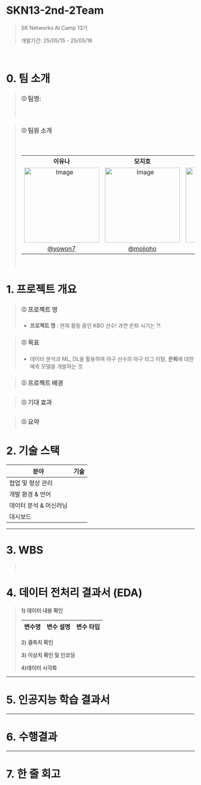# SKN13-2nd-2Team

> SK Networks AI Camp 13기
> 
> 개발기간: 25/05/15 - 25/05/16
<br>

# 0. 팀 소개
>
>### ⚾ 팀명: 
>
>
><br>

>### ⚾ 팀원 소개
><table align=center>
>  <tbody>
>   <tr>
>    <br>
>      <td align=center><b>이유나</b></td>
>      <td align=center><b>모지호</b></td>
>     <td align=center><b>장시인</b></td>
>      <td align=center><b>우민규</b></td>
>    </tr>
>    <tr>
>      <td align="center">
>          <img alt="Image" src="" width="200px;" alt="이유나"/>
>      <td align="center">
>          <img alt="Image" src="" width="200px;" alt="모지호"/>
>      </td>
>      <td align="center">
>        <img alt="Image" src="" width="200px;"alt="장시인" />
>      </td>
>      <td align="center">
>        <img alt="Image" src="" width="200px;" alt="우민규"/>
>      </td>
>    </tr>
>    <tr>
>      <td><a href="https://github.com/yowon7"><div align=center>@yowon7</div></a></td>
>      <td><a href="https://github.com/mojioho"><div align=center>@mojioho</div></a></td>
>      <td><a href="https://github.com/SeanJang92"><div align=center>@SeanJang92</div></a></td>
>      <td><a href="https://github.com/mingyu--oo"><div align=center>@mingyu--oo</div></a></td>
>    </tr>
>  </tbody>
></table>
><br>
>
# 1. 프로젝트 개요

>### ⚾ 프로젝트 명
>- **프로젝트 명** : 현재 활동 중인 KBO 선수! 과연 은퇴 시기는 ?!

>### ⚾ 목표
>- 데이터 분석과 ML, DL을 활용하여 야구 선수의 야구 리그 이탈, **은퇴**에 대한 예측 모델을 개발하는 것

>### ⚾ 프로젝트 배경
>
>

>### ⚾ 기대 효과
>
>
>

>### ⚾ 요약
>
>

# 2. 기술 스택
>
| 분야 |기술|
|------|---|
|협업 및 형상 관리
|개발 환경 & 언어
|데이터 분석 & 머신러닝|
|대시보드|

---

# 3. WBS
><br>
>


# 4. 데이터 전처리 결과서 (EDA)
>
>
> **1) 데이터 내용 확인**
>
>| 변수명             | 변수 설명                                             | 변수 타입   |
>|-------------------|----------------------------------------------------|------------------|
>
>
> **2) 결측치 확인**
><br>
>
>
>
>**3) 이상치 확인 및 인코딩**
><br>
>
>
>**4)데이터 시각화**
>
>
>

----

# 5. 인공지능 학습 결과서


---


# 6. 수행결과



---



# 7. 한 줄 회고